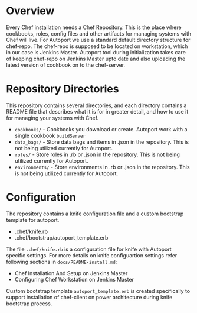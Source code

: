 Overview
========

Every Chef installation needs a Chef Repository. This is the place where cookbooks, roles, config files and other artifacts for managing systems with Chef will live. For Autoport we use a standard default directory structure for chef-repo. The chef-repo is supposed to be located on workstation, which in our case is Jenkins Master. Autoport tool during initialization takes care of keeping chef-repo on Jenkins Master upto date and also uploading the latest version of cookbook on to the chef-server.

Repository Directories
======================

This repository contains several directories, and each directory contains a README file that describes what it is for in greater detail, and how to use it for managing your systems with Chef.

* `cookbooks/` - Cookbooks you download or create. Autoport work with a single cookbook `buildServer`
* `data_bags/` - Store data bags and items in .json in the repository. This is not being utilized currently for Autoport.
* `roles/` - Store roles in .rb or .json in the repository. This is not being utilized currently for Autoport.
* `environments/` - Store environments in .rb or .json in the repository. This is not being utilized currently for Autoport.

Configuration
=============

The repository contains a knife configuration file and a custom bootstrap template for autoport.

* .chef/knife.rb
* .chef/bootstrap/autoport_template.erb

The file `.chef/knife.rb` is a configuration file for knife with Autoport specific settings.
For more details on knife configuartion settings refer following sections in `docs/README-install.md`:
* Chef Installation And Setup on Jenkins Master
* Configuring Chef Workstation on Jenkins Master

Custom bootstrap template `autoport_template.erb` is created specifically to support installation of chef-client 
on power architecture during knife bootstrap process.

